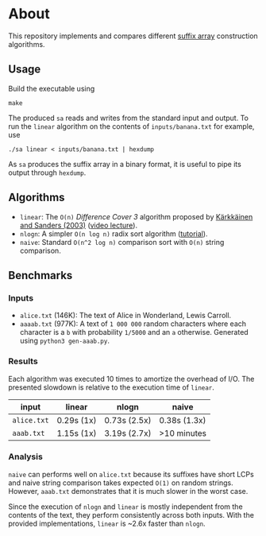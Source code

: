 # About
This repository implements and compares different [suffix array][sa-wikipedia]
construction algorithms.

## Usage
Build the executable using
```shell
make
```
The produced `sa` reads and writes from the standard input and output.
To run the `linear` algorithm on the contents of `inputs/banana.txt` for example, use
```shell
./sa linear < inputs/banana.txt | hexdump
```
As `sa` produces the suffix array in a binary format, it is useful to pipe its
output through `hexdump`.


## Algorithms
- `linear`: The `O(n)` *Difference Cover 3* algorithm proposed by [Kärkkäinen
  and Sanders (2003)][karkainen] ([video lecture][6851-video]).
- `nlogn`: A simpler `O(n log n)` radix sort algorithm ([tutorial][cp-algo]).
- `naive`: Standard `O(n^2 log n)` comparison sort with `O(n)` string comparison.


## Benchmarks

### Inputs
- `alice.txt` (146K): The text of Alice in Wonderland, Lewis Carroll.
- `aaaab.txt` (977K): A text of `1 000 000` random characters where each character is a
  `b` with probability `1/5000` and an `a` otherwise.
  Generated using `python3 gen-aaab.py`.

### Results
Each algorithm was executed 10 times to amortize the overhead of I/O.
The presented slowdown is relative to the execution time of `linear`.

input     | linear     | nlogn        | naive
----------|------------|--------------|--------------
`alice.txt` | 0.29s (1x) | 0.73s (2.5x) | 0.38s (1.3x)
`aaab.txt`  | 1.15s (1x) | 3.19s (2.7x) | >10 minutes

### Analysis
`naive` can performs well on `alice.txt` because its suffixes have short LCPs
and naive string comparison takes expected `O(1)` on random strings.
However, `aaab.txt` demonstrates that it is much slower in the worst case.

Since the execution of `nlogn` and `linear` is mostly independent from the
contents of the text, they perform consistently across both inputs.
With the provided implementations, `linear` is ~2.6x faster than `nlogn`.

[sa-wikipedia]: https://en.wikipedia.org/wiki/Suffix_array
[karkainen]: https://doi.org/10.1007/3-540-45061-0_73
[cp-algo]: https://cp-algorithms.com/string/suffix-array.html
[6851-video]: https://courses.csail.mit.edu/6.851/spring21/lectures/L16.html?notes=8
